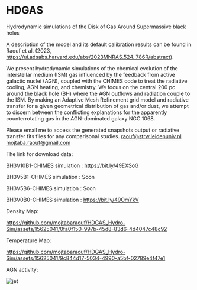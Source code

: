 # HDGAS
 Hydrodynamic simulations of the Disk of Gas Around Supermassive black holes 


A description of the model and its default calibration results can be found in Raouf et al. (2023, https://ui.adsabs.harvard.edu/abs/2023MNRAS.524..786R/abstract). 

We present hydrodynamic simulations of the chemical evolution of the interstellar medium (ISM) gas influenced by the feedback from active galactic nuclei (AGN), coupled with the CHIMES code to treat the radiative cooling, AGN heating, and chemistry. We focus on the central 200 pc around the black hole (BH) where the AGN outflows and radiation couple to the ISM. By making an Adaptive Mesh Refinement grid model and radiative transfer for a given geometrical distribution of gas and/or dust, we attempt to discern between the conflicting explanations for the apparently counterrotating gas in the AGN-dominated galaxy NGC 1068.

Please email me to access the generated snapshots output or radiative transfer fits files for any comparisonal studies. 
raouf@strw.leidenuniv.nl
mojtaba.raouf@gmail.com


The link for download data: 

BH3V10B1-CHIMES simulation : https://bit.ly/49EXSoG

BH3V5B1-CHIMES simulation : Soon

BH3V5B6-CHIMES simulation : Soon

BH3V0B0-CHIMES simulation : https://bit.ly/49OmYkV

Density Map: 

https://github.com/mojtabaraouf/HDGAS_Hydro-Sim/assets/15625041/0fa0f150-997b-45d8-83d6-4d4047c48c92

Temperature Map:

https://github.com/mojtabaraouf/HDGAS_Hydro-Sim/assets/15625041/9c844d17-5034-4990-a5bf-02789e4f47e1

AGN activity: 

![jet](https://github.com/mojtabaraouf/HDGAS/assets/15625041/d6ca968c-832f-4e3e-bd80-0a66f95afedd)
